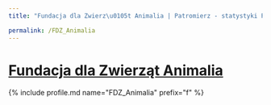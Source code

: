 ```yaml
---
title: "Fundacja dla Zwierz\u0105t Animalia | Patromierz - statystyki Patronite.pl"

permalink: /FDZ_Animalia
---
```


# [Fundacja dla Zwierząt Animalia](https://patronite.pl/FDZ_Animalia)

{% include profile.md name="FDZ_Animalia" prefix="f" %}
